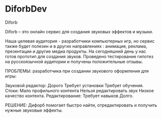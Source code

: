 # DiforbDev

Diforb

Diforb – это онлайн сервис для создания звуковых эффектов и музыки.

Наша целевая аудитория - разработчики компьютерных игр, но сервис также будет полезен и в других направлениях : анимация, реклама, презентации и другие медиа продукты. На сегодняшний день у нас готов прототип для создания звуков. Проведено тестирование гипотез на русскоязычной аудитории и получены положительные отзывы.

ПРОБЛЕМЫ: разработчика при создании звукового оформления для игры:

Звуковой редактор: Дорого Требует установки Требует обучения. Стоки: Мало профильного контента Нельзя редактировать звук Низкое качество контента. Редактирование: Требует навыков Долго.

РЕШЕНИЕ: Дифорб помогает быстро найти, отредактировать и получить нужные звуковые эффекты.